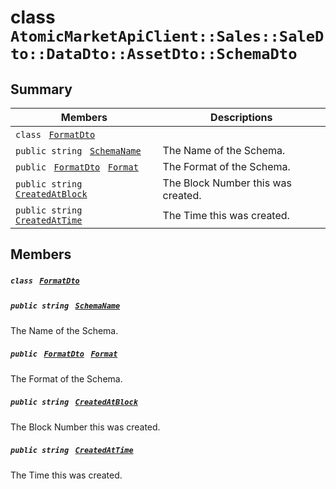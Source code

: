 # class `AtomicMarketApiClient::Sales::SaleDto::DataDto::AssetDto::SchemaDto` 

## Summary

 Members                                | Descriptions                                
----------------------------------------|---------------------------------------------
`class ` [`FormatDto`](AtomicMarketApiClient--Sales--SaleDto--DataDto--AssetDto--SchemaDto--FormatDto.md)        | 
`public string ` [`SchemaName`](#class_atomic_market_api_client_1_1_sales_1_1_sale_dto_1_1_data_dto_1_1_asset_dto_1_1_schema_dto_1a50d439f0d7b1835a13ec1f4da383f957) | The Name of the Schema.
`public ` [`FormatDto`](AtomicMarketApiClient--Sales--SaleDto--DataDto--AssetDto--SchemaDto--FormatDto.md)` ` [`Format`](#class_atomic_market_api_client_1_1_sales_1_1_sale_dto_1_1_data_dto_1_1_asset_dto_1_1_schema_dto_1ab4fe4d63207a5184d9e0c8a5aa54891c) | The Format of the Schema.
`public string ` [`CreatedAtBlock`](#class_atomic_market_api_client_1_1_sales_1_1_sale_dto_1_1_data_dto_1_1_asset_dto_1_1_schema_dto_1a022adc431e5845376e250208a999e12d) | The Block Number this was created.
`public string ` [`CreatedAtTime`](#class_atomic_market_api_client_1_1_sales_1_1_sale_dto_1_1_data_dto_1_1_asset_dto_1_1_schema_dto_1a4cb9b4aaa1372df6dc2bb7d8f4916403) | The Time this was created.

## Members

##### `class ` [`FormatDto`](AtomicMarketApiClient--Sales--SaleDto--DataDto--AssetDto--SchemaDto--FormatDto.md) 

##### `public string ` [`SchemaName`](#class_atomic_market_api_client_1_1_sales_1_1_sale_dto_1_1_data_dto_1_1_asset_dto_1_1_schema_dto_1a50d439f0d7b1835a13ec1f4da383f957) 

The Name of the Schema.

##### `public ` [`FormatDto`](AtomicMarketApiClient--Sales--SaleDto--DataDto--AssetDto--SchemaDto--FormatDto.md)` ` [`Format`](#class_atomic_market_api_client_1_1_sales_1_1_sale_dto_1_1_data_dto_1_1_asset_dto_1_1_schema_dto_1ab4fe4d63207a5184d9e0c8a5aa54891c) 

The Format of the Schema.

##### `public string ` [`CreatedAtBlock`](#class_atomic_market_api_client_1_1_sales_1_1_sale_dto_1_1_data_dto_1_1_asset_dto_1_1_schema_dto_1a022adc431e5845376e250208a999e12d) 

The Block Number this was created.

##### `public string ` [`CreatedAtTime`](#class_atomic_market_api_client_1_1_sales_1_1_sale_dto_1_1_data_dto_1_1_asset_dto_1_1_schema_dto_1a4cb9b4aaa1372df6dc2bb7d8f4916403) 

The Time this was created.

